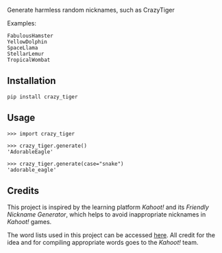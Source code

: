 
Generate harmless random nicknames, such as CrazyTiger

Examples:

```
FabulousHamster
YellowDolphin
SpaceLlama
StellarLemur
TropicalWombat
```

## Installation

`pip install crazy_tiger`

## Usage

```pycon
>>> import crazy_tiger

>>> crazy_tiger.generate()
'AdorableEagle'

>>> crazy_tiger.generate(case="snake")
'adorable_eagle'
```

## Credits
This project is inspired by the learning platform _Kahoot!_ and its _Friendly Nickname Generator_, which helps to avoid inappropriate nicknames in _Kahoot!_ games.

The word lists used in this project can be accessed [here](https://github.com/jvamvas/crazy_tiger/blob/master/src/crazy_tiger/words.py). All credit for the idea and for compiling appropriate words goes to the _Kahoot!_ team.
